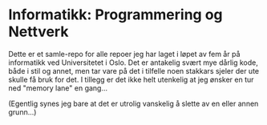 # Informatikk: Programmering og Nettverk
Dette er et samle-repo for alle repoer jeg har laget i løpet av fem år på informatikk ved Universitetet i Oslo. Det er antakelig svært mye dårlig kode, både i stil og annet, men tar vare på det i tilfelle noen stakkars sjeler der ute skulle få bruk for det. I tillegg er det ikke helt utenkelig at jeg ønsker en tur ned "memory lane" en gang...

(Egentlig synes jeg bare at det er utrolig vanskelig å slette av en eller annen grunn...)
